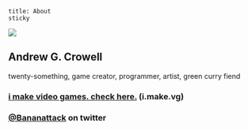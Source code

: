 ```
title: About
sticky
```
<img class='homepage_selfie' src='http://make.vg/images/trashboy-600.jpg' />
<div class='bubble'>
    <h2>Andrew G. Crowell</h2>
    <p>twenty-something, game creator, programmer, artist, green curry fiend</p>
    <h3><a href='http://i.make.vg/'>i make video games. check here.</a> (i.make.vg)</h3>
    <h3><a href='https://twitter.com/Bananattack/'>@Bananattack</a> on twitter</h3>
</div>
